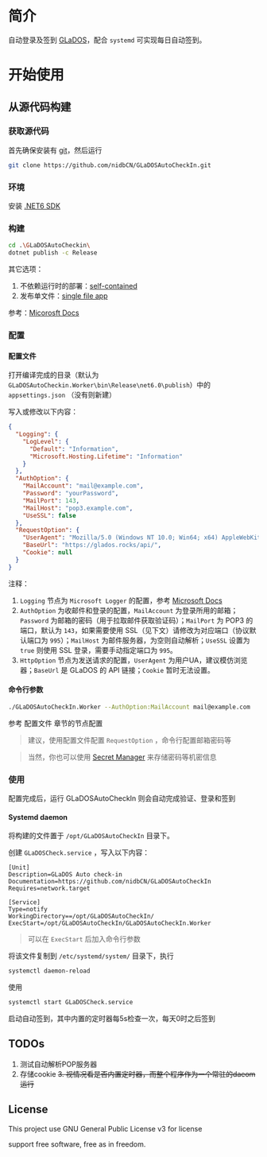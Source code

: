 # 简介
自动登录及签到 [GLaDOS](https://glados.rocks/)，配合 `systemd` 可实现每日自动签到。

# 开始使用

## 从源代码构建

### 获取源代码

首先确保安装有 [git](https://git-scm.com/)，然后运行

```sh
git clone https://github.com/nidbCN/GLaDOSAutoCheckIn.git
```

### 环境

安装 [.NET6 SDK](https://docs.microsoft.com/en-us/dotnet/core/sdk)

### 构建

```sh
cd .\GLaDOSAutoCheckin\
dotnet publish -c Release
```

其它选项：

1. 不依赖运行时的部署：[self-contained](https://docs.microsoft.com/en-us/dotnet/core/deploying/#publish-self-contained)
2. 发布单文件：[single file app](https://docs.microsoft.com/en-us/dotnet/core/deploying/single-file/overview#publish-a-single-file-app---cli)

参考：[Micorosft Docs](https://docs.microsoft.com/en-us/dotnet/core/deploying)

### 配置

#### 配置文件

打开编译完成的目录（默认为 `GLaDOSAutoCheckin.Worker\bin\Release\net6.0\publish`）中的 `appsettings.json` （没有则新建）

写入或修改以下内容：

```json
{
  "Logging": {
    "LogLevel": {
      "Default": "Information",
      "Microsoft.Hosting.Lifetime": "Information"
    }
  },
  "AuthOption": {
    "MailAccount": "mail@example.com",
    "Password": "yourPassword",
    "MailPort": 143,
    "MailHost": "pop3.example.com",
    "UseSSL": false
  },
  "RequestOption": {
    "UserAgent": "Mozilla/5.0 (Windows NT 10.0; Win64; x64) AppleWebKit/537.36 (KHTML, like Gecko) Chrome/88.0.4324.182 Safari/537.36",
    "BaseUrl": "https://glados.rocks/api/",
    "Cookie": null
  }
}
```

注释：
1. `Logging` 节点为 `Microsoft Logger` 的配置，参考 [Microsoft Docs](https://docs.microsoft.com/en-us/dotnet/core/extensions/logging?tabs=command-line#configure-logging)
2. `AuthOption` 为收邮件和登录的配置，`MailAccount` 为登录所用的邮箱；`Password` 为邮箱的密码（用于拉取邮件获取验证码）；`MailPort` 为 POP3 的端口，默认为 `143`，如果需要使用 SSL（见下文）请修改为对应端口（协议默认端口为 `995`）；`MailHost` 为邮件服务器，为空则自动解析；`UseSSL` 设置为 `true` 则使用 SSL 登录，需要手动指定端口为 `995`。
3. `HttpOption` 节点为发送请求的配置，`UserAgent` 为用户UA，建议模仿浏览器；`BaseUrl` 是 GLaDOS 的 API 链接；`Cookie` 暂时无法设置。
 
#### 命令行参数

```sh
./GLaDOSAutoCheckIn.Worker --AuthOption:MailAccount mail@example.com
```

参考 配置文件 章节的节点配置

> 建议，使用配置文件配置 `RequestOption` ，命令行配置邮箱密码等

> 当然，你也可以使用 [Secret Manager](https://docs.microsoft.com/en-us/aspnet/core/security/app-secrets?view=aspnetcore-6.0&tabs=windows) 来存储密码等机密信息

### 使用

配置完成后，运行 GLaDOSAutoCheckIn 则会自动完成验证、登录和签到

#### Systemd daemon

将构建的文件置于 `/opt/GLaDOSAutoCheckIn` 目录下。

创建 `GLaDOSCheck.service` ，写入以下内容：

```service
[Unit]
Description=GLaDOS Auto check-in
Documentation=https://github.com/nidbCN/GLaDOSAutoCheckIn
Requires=network.target

[Service]
Type=notify
WorkingDirectory==/opt/GLaDOSAutoCheckIn/
ExecStart=/opt/GLaDOSAutoCheckIn/GLaDOSAutoCheckIn.Worker
```

> 可以在 `ExecStart` 后加入命令行参数

将该文件复制到 `/etc/systemd/system/` 目录下，执行

```sh
systemctl daemon-reload
```

使用 

```sh
systemctl start GLaDOSCheck.service
```

启动自动签到，其中内置的定时器每5s检查一次，每天0时之后签到

## TODOs

1. 测试自动解析POP服务器
2. 存储cookie
~~3. 视情况看是否内置定时器，而整个程序作为一个常驻的daeom运行~~

## License

This project use GNU General Public License v3 for license

support free software, free as in freedom.